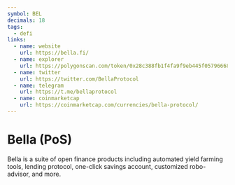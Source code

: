 ```yaml
---
symbol: BEL
decimals: 18
tags:
  - defi
links:
  - name: website
    url: https://bella.fi/
  - name: explorer
    url: https://polygonscan.com/token/0x28c388fb1f4fa9f9eb445f0579666849ee5eeb42
  - name: twitter
    url: https://twitter.com/BellaProtocol
  - name: telegram
    url: https://t.me/bellaprotocol
  - name: coinmarketcap
    url: https://coinmarketcap.com/currencies/bella-protocol/
---
```


# Bella (PoS)

Bella is a suite of open finance products including automated yield farming tools, lending protocol, one-click savings account, customized robo-advisor, and more.
